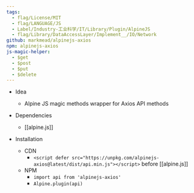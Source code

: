 ```yaml
---
tags:
  - flag/License/MIT
  - flag/LANGUAGE/JS
  - Label/Industry-工业科学/IT/Library/Plugin/AlpineJS
  - flag/Library/DataAccessLayer/Implement__/IO/Network
github: markmead/alpinejs-axios
npm: alpinejs-axios
js-magic-helper:
  - $get
  - $post
  - $put
  - $delete
---
```


- Idea
    - Alpine JS magic methods wrapper for Axios API methods

- Dependencies
    - [[alpine.js]]

- Installation
    - CDN
        - `<script defer src="https://unpkg.com/alpinejs-axios@latest/dist/api.min.js"></script>` before [[alpine.js]]
    - NPM
        - `import api from 'alpinejs-axios'`
        - `Alpine.plugin(api)`
